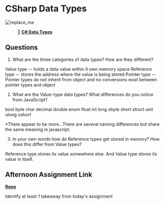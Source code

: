 # CSharp Data Types

![replace_me](https://codeworks.blob.core.windows.net/public/assets/img/illustrations/placeholder.svg)

> **📖 [C# Data Types](https://codeworksacademy.com/fs-student-guide/resources/wk10/01-CSharp-Generics)**

## Questions

1. What are the three categories of data types? How are they different?

Value type -- holds a data value within it own memory space
Reference type -- stores the address where the value is being stored
Pointer type -- Pointer types do not inherit from object and no conversions exist between pointer types and object

2. What are the Value-type data types? What differences do you notice from JavaScript?

bool
byte
char
decimal
double
enum
float
int
long
sbyte
short
struct
uint
ulong
ushort

*There appear to be more...There are several naming differences but share the same meaning in javascript.

3. In your own words how do Reference types get stored in memory? How does this differ from Value types?

Reference type stores its value somewhere else. And Value type stores its value in itself.


## Afternoon Assignment Link

**[Repo](https://github.com/Curtis-Pollard-II/<ASSIGNMENT_REPO>)**

Identify at least 1 takeaway from today's assignment
